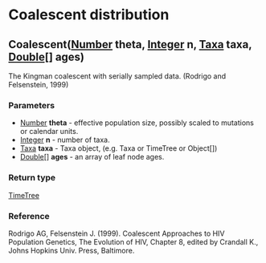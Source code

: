 Coalescent distribution
=======================
Coalescent([Number](../types/Number.md) **theta**, [Integer](../types/Integer.md) **n**, [Taxa](../types/Taxa.md) **taxa**, [Double[]](../types/Double[].md) **ages**)
----------------------------------------------------------------------------------------------------------------------------------------------------------------------

The Kingman coalescent with serially sampled data. (Rodrigo and Felsenstein, 1999)

### Parameters

- [Number](../types/Number.md) **theta** - effective population size, possibly scaled to mutations or calendar units.
- [Integer](../types/Integer.md) **n** - number of taxa.
- [Taxa](../types/Taxa.md) **taxa** - Taxa object, (e.g. Taxa or TimeTree or Object[])
- [Double[]](../types/Double[].md) **ages** - an array of leaf node ages.

### Return type

[TimeTree](../types/TimeTree.md)

### Reference

Rodrigo AG, Felsenstein J. (1999). Coalescent Approaches to HIV Population Genetics, The Evolution of HIV, Chapter 8, edited by Crandall K., Johns Hopkins Univ. Press, Baltimore.

